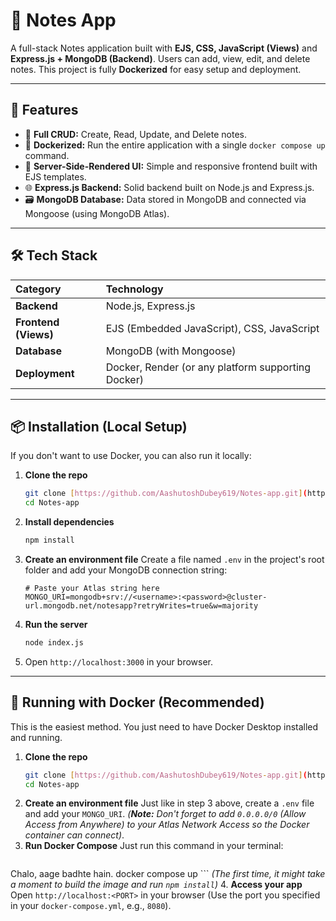 # 📝 Notes App

A full-stack Notes application built with **EJS, CSS, JavaScript (Views)** and **Express.js + MongoDB (Backend)**. Users can add, view, edit, and delete notes. This project is fully **Dockerized** for easy setup and deployment.

---

## 🚀 Features

-   📄 **Full CRUD:** Create, Read, Update, and Delete notes.
-   🐳 **Dockerized:** Run the entire application with a single `docker compose up` command.
-   🎨 **Server-Side-Rendered UI:** Simple and responsive frontend built with EJS templates.
-   🌐 **Express.js Backend:** Solid backend built on Node.js and Express.js.
-   🗃️ **MongoDB Database:** Data stored in MongoDB and connected via Mongoose (using MongoDB Atlas).

---

## 🛠️ Tech Stack

| Category | Technology |
| :--- | :--- |
| **Backend** | Node.js, Express.js |
| **Frontend (Views)** | EJS (Embedded JavaScript), CSS, JavaScript |
| **Database** | MongoDB (with Mongoose) |
| **Deployment** | Docker, Render (or any platform supporting Docker) |

---

## 📦 Installation (Local Setup)

If you don't want to use Docker, you can also run it locally:

1.  **Clone the repo**
    ```bash
    git clone [https://github.com/AashutoshDubey619/Notes-app.git](https://github.com/AashutoshDubey619/Notes-app.git)
    cd Notes-app
    ```
2.  **Install dependencies**
    ```bash
    npm install
    ```
3.  **Create an environment file**
    Create a file named `.env` in the project's root folder and add your MongoDB connection string:
    ```.env
    # Paste your Atlas string here
    MONGO_URI=mongodb+srv://<username>:<password>@cluster-url.mongodb.net/notesapp?retryWrites=true&w=majority
    ```
4.  **Run the server**
    ```bash
    node index.js
    ```
5.  Open `http://localhost:3000` in your browser.

---

## 🐳 Running with Docker (Recommended)

This is the easiest method. You just need to have Docker Desktop installed and running.

1.  **Clone the repo**
    ```bash
    git clone [https://github.com/AashutoshDubey619/Notes-app.git](https://github.com/AashutoshDubey619/Notes-app.git)
    cd Notes-app
    ```
2.  **Create an environment file**
    Just like in step 3 above, create a `.env` file and add your `MONGO_URI`.
    *(**Note:** Don't forget to add `0.0.0.0/0` (Allow Access from Anywhere) to your Atlas Network Access so the Docker container can connect)*.
3.  **Run Docker Compose**
    Just run this command in your terminal:
    ```bash
Chalo, aage badhte hain.
    docker compose up
    ```
    *(The first time, it might take a moment to build the image and run `npm install`)*
4.  **Access your app**
    Open `http://localhost:<PORT>` in your browser (Use the port you specified in your `docker-compose.yml`, e.g., `8080`).
  
